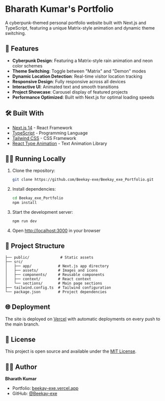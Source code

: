 # Bharath Kumar's Portfolio

A cyberpunk-themed personal portfolio website built with Next.js and TypeScript, featuring a unique Matrix-style animation and dynamic theme switching.

## 🚀 Features

- **Cyberpunk Design**: Featuring a Matrix-style rain animation and neon color schemes
- **Theme Switching**: Toggle between "Matrix" and "Demon" modes
- **Dynamic Location Detection**: Real-time visitor location tracking
- **Responsive Design**: Fully responsive across all devices
- **Interactive UI**: Animated text and smooth transitions
- **Project Showcase**: Carousel display of featured projects
- **Performance Optimized**: Built with Next.js for optimal loading speeds

## 🛠️ Built With

- [Next.js 14](https://nextjs.org/) - React Framework
- [TypeScript](https://www.typescriptlang.org/) - Programming Language
- [Tailwind CSS](https://tailwindcss.com/) - CSS Framework
- [React Type Animation](https://www.npmjs.com/package/react-type-animation) - Text Animation Library

## 🏃‍♂️ Running Locally

1. Clone the repository:
   ```bash
   git clone https://github.com/Beekay-exe/Beekay_exe_Portfolio.git
   ```

2. Install dependencies:
   ```bash
   cd Beekay_exe_Portfolio
   npm install
   ```

3. Start the development server:
   ```bash
   npm run dev
   ```

4. Open [http://localhost:3000](http://localhost:3000) in your browser

## 📁 Project Structure

```
├── public/              # Static assets
├── src/
│   ├── app/            # Next.js app directory
│   ├── assets/         # Images and icons
│   ├── components/     # Reusable components
│   ├── context/        # React context
│   └── sections/       # Main page sections
├── tailwind.config.ts  # Tailwind configuration
└── package.json        # Project dependencies
```

## 🌐 Deployment

The site is deployed on [Vercel](https://vercel.com) with automatic deployments on every push to the main branch.

## 📝 License

This project is open source and available under the [MIT License](LICENSE).

## 👨‍💻 Author

**Bharath Kumar**
- Portfolio: [beekay-exe.vercel.app](https://beekay-exe.vercel.app/)
- GitHub: [@Beekay-exe](https://github.com/Beekay-exe)
